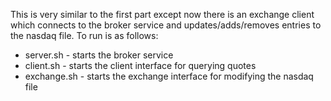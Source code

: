 This is very similar to the first part except now there is an exchange client which connects to the broker service and updates/adds/removes entries to the nasdaq file. To run is as follows:

- server.sh <port number>  - starts the broker service
- client.sh <broker host name> <broker port number> - starts the client interface for querying quotes
- exchange.sh <broker host name> <broker port number> - starts the exchange interface for modifying the nasdaq file
